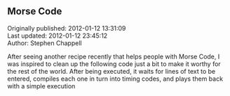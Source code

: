 ## Morse Code  
Originally published: 2012-01-12 13:31:09  
Last updated: 2012-01-12 23:45:12  
Author: Stephen Chappell  
  
After seeing another recipe recently that helps people with Morse Code, I was inspired to clean up the following code just a bit to make it worthy for the rest of the world. After being executed, it waits for lines of text to be entered, compiles each one in turn into timing codes, and plays them back with a simple execution